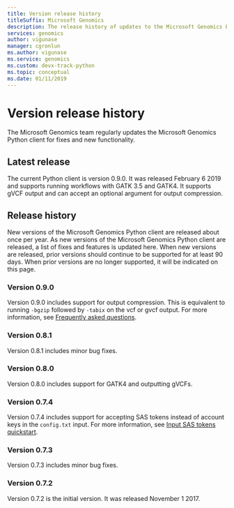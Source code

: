 ```yaml
---
title: Version release history
titleSuffix: Microsoft Genomics
description: The release history of updates to the Microsoft Genomics Python client for fixes and new functionality. 
services: genomics
author: vigunase
manager: cgronlun
ms.author: vigunase
ms.service: genomics
ms.custom: devx-track-python
ms.topic: conceptual
ms.date: 01/11/2019
---
```


# Version release history
The Microsoft Genomics team regularly updates the Microsoft Genomics Python client for fixes and new functionality. 

## Latest release
The current Python client is version 0.9.0. It was released February 6 2019 and supports running workflows with GATK 3.5 and GATK4. It supports gVCF output and can accept an optional argument for output compression.


## Release history 
New versions of the Microsoft Genomics Python client are released about once per year. As new versions of the Microsoft Genomics Python client are released, a list of fixes and features is updated here. When new versions are released, prior versions should continue to be supported for at least 90 days. When prior versions are no longer supported, it will be indicated on this page. 

### Version 0.9.0
Version 0.9.0 includes support for output compression. This is equivalent to running `-bgzip` followed by `-tabix` on the vcf or gvcf output. For more information, see [Frequently asked questions](frequently-asked-questions-genomics.yml). 

### Version 0.8.1
Version 0.8.1 includes minor bug fixes.  

### Version 0.8.0
Version 0.8.0 includes support for GATK4 and outputting gVCFs.  

### Version 0.7.4
Version 0.7.4 includes support for accepting SAS tokens instead of account keys in the `config.txt` input. For more information, see [Input SAS tokens quickstart](quickstart-input-sas.md). 

### Version 0.7.3
Version 0.7.3 includes minor bug fixes.

### Version 0.7.2
Version 0.7.2 is the initial version. It was released November 1 2017.
